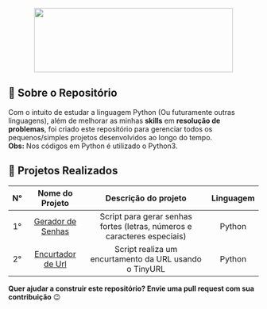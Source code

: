 <p align="center">
  <img width="400" height="130" src="https://www.python.org/static/img/python-logo@2x.png">
</p>

## :muscle: Sobre o Repositório
Com o intuito de estudar a linguagem Python (Ou futuramente outras linguagens), além de melhorar as minhas **skills** em **resolução de problemas**, foi criado este repositório para gerenciar todos os pequenos/simples projetos desenvolvidos ao longo do tempo. <br>
**Obs:** Nos códigos em Python é utilizado o Python3.

## :rocket: Projetos Realizados

| **N°** | **Nome do Projeto** | **Descrição do projeto** | **Linguagem** |
| :----: | :-----------------: | :----------------------: | :-----------: |
| 1° | [Gerador de Senhas](https://github.com/evertoont/projetos-diversos/blob/master/gerador_de_senhas.py)| Script para gerar senhas fortes (letras, números e caracteres especiais) | Python |
| 2° | [Encurtador de Url](https://github.com/evertoont/Projetos-diversos/blob/master/encurtador_de_url.py)| Script realiza um encurtamento da URL usando o TinyURL | Python |


**Quer ajudar a construir este repositório? Envie uma pull request com sua contribuição** :wink: